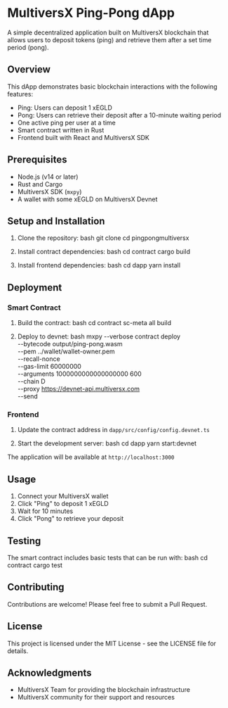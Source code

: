 # MultiversX Ping-Pong dApp

A simple decentralized application built on MultiversX blockchain that allows users to deposit tokens (ping) and retrieve them after a set time period (pong).

## Overview

This dApp demonstrates basic blockchain interactions with the following features:
- Ping: Users can deposit 1 xEGLD
- Pong: Users can retrieve their deposit after a 10-minute waiting period
- One active ping per user at a time
- Smart contract written in Rust
- Frontend built with React and MultiversX SDK


## Prerequisites

- Node.js (v14 or later)
- Rust and Cargo
- MultiversX SDK (`mxpy`)
- A wallet with some xEGLD on MultiversX Devnet

## Setup and Installation

1. Clone the repository:
bash
git clone 
cd pingpongmultiversx

2. Install contract dependencies:
bash
cd contract
cargo build

3. Install frontend dependencies:
bash
cd dapp
yarn install


## Deployment

### Smart Contract

1. Build the contract:
bash
cd contract
sc-meta all build

2. Deploy to devnet:
bash
mxpy --verbose contract deploy \
--bytecode output/ping-pong.wasm \
--pem ../wallet/wallet-owner.pem \
--recall-nonce \
--gas-limit 60000000 \
--arguments 1000000000000000000 600 \
--chain D \
--proxy https://devnet-api.multiversx.com \
--send

### Frontend

1. Update the contract address in `dapp/src/config/config.devnet.ts`

2. Start the development server:
bash
cd dapp
yarn start:devnet

The application will be available at `http://localhost:3000`

## Usage

1. Connect your MultiversX wallet
2. Click "Ping" to deposit 1 xEGLD
3. Wait for 10 minutes
4. Click "Pong" to retrieve your deposit

## Testing

The smart contract includes basic tests that can be run with:
bash
cd contract
cargo test

## Contributing

Contributions are welcome! Please feel free to submit a Pull Request.

## License

This project is licensed under the MIT License - see the LICENSE file for details.

## Acknowledgments

- MultiversX Team for providing the blockchain infrastructure
- MultiversX community for their support and resources
